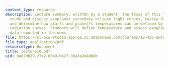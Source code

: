 ```yaml
---
content_type: resource
description: Lecture summary, written by a student. The focus of this lecture is to
  study and discuss exoplanet secondary eclipse light curves, review blackbody radiation,
  and determine how star?s and planet?s temperatures can be defined by the black body
  radiation curves. Students will define temperature and assess exoplanet temperature
  data reported in the news.
file: https://ol-ocw-studio-app-qa.s3.amazonaws.com/courses/12-425-extrasolar-planets-physics-and-detection-techniques-fall-2007/9ad7d02927a263a9042730a3a2e4d88b_lecture10.pdf
file_type: application/pdf
resourcetype: Document
title: lecture10.pdf
uid: 9ad7d029-27a2-63a9-0427-30a3a2e4d88b
---
```

